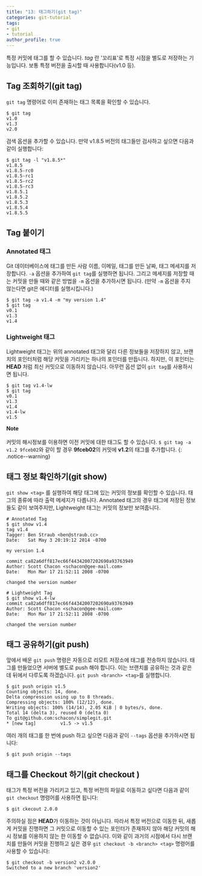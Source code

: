 ```yaml
---
title: "13: 태그하기(git tag)"
categories: git-tutorial
tags:
- git
- tutorial
author_profile: true
---
```

특정 커밋에 태그를 할 수 있습니다. _tag_ 란 '꼬리표'로 특정 시점을 별도로 저장하는 기능입니다. 보통 특정 버전을 출시할 때 사용합니다(v1.0 등).

## Tag 조회하기(git tag)

`git tag` 명령어로 이미 존재하는 태그 목록을 확인할 수 있습니다.

```
$ git tag
v1.0
v1.3
v2.0
```

검색 옵션을 추가할 수 있습니다. 만약 v1.8.5 버전의 태그들만 검사하고 싶으면 다음과 같이 실행합니다:

```
$ git tag -l "v1.8.5*"
v1.8.5
v1.8.5-rc0
v1.8.5-rc1
v1.8.5-rc2
v1.8.5-rc3
v1.8.5.1
v1.8.5.2
v1.8.5.3
v1.8.5.4
v1.8.5.5
```


## Tag 붙이기

### Annotated 태그

Git 데이터베이스에 태그를 만든 사람 이름, 이메일, 태그를 만든 날짜, 태그 메세지를 저장합니다. `-a` 옵션을 추가하여 `git tag`를 실행하면 됩니다. 그리고 메세지를 저장할 때는 커밋을 만들 때와 같은 방법을 `-m` 옵션을 추가하시면 됩니다. (만약 `-m` 옵션을 주지 않는다면 git은 에디터를 실행시킵니다.)

```
$ git tag -a v1.4 -m "my version 1.4"
$ git tag
v0.1
v1.3
v1.4
```

### Lightweight 태그

Lightweight 태그는 위의 annotated 태그와 달리 다른 정보들을 저장하지 않고, 브랜치의 포인터처럼 해당 커밋을 가리키는 하나의 포인터를 만듭니다. 하지만, 이 포인터는 **HEAD** 처럼 최신 커밋으로 이동하지 않습니다. 아무런 옵션 없이 `git tag`를 사용하시면 됩니다.

```
$ git tag v1.4-lw
$ git tag
v0.1
v1.3
v1.4
v1.4-lw
v1.5
```

**Note**<br><br>커밋의 해시정보를 이용하면 이전 커밋에 대한 태그도 할 수 있습니다. `$ git tag -a v1.2 9fceb02`와 같이 할 경우 **9fceb02**의 커밋에 **v1.2**의 태그를 추가합니다.
{: .notice--warning}



## 태그 정보 확인하기(git show)

`git show <tag>` 를 실행하여 해당 태그에 있는 커밋의 정보를 확인할 수 있습니다. 태그의 종류에 따라 출력 메세지가 다릅니다. Annotated 태그의 경우 태그에 저장된 정보들도 같이 보여주지만, Lightweight 태그는 커밋의 정보만 보여줍니다.

```
# Annotated Tag
$ git show v1.4
tag v1.4
Tagger: Ben Straub <ben@straub.cc>
Date:   Sat May 3 20:19:12 2014 -0700

my version 1.4

commit ca82a6dff817ec66f44342007202690a93763949
Author: Scott Chacon <schacon@gee-mail.com>
Date:   Mon Mar 17 21:52:11 2008 -0700

changed the version number
```


```
# Lightweight Tag
$ git show v1.4-lw
commit ca82a6dff817ec66f44342007202690a93763949
Author: Scott Chacon <schacon@gee-mail.com>
Date:   Mon Mar 17 21:52:11 2008 -0700

changed the version number
```

## 태그 공유하기(git push)

앞에서 배운 `git push` 명령은 자동으로 리모트 저장소에 태그를 전송하지 않습니다. 태그를 만들었으면 서버에 별도로 push 해야 합니다. 이는 브랜치를 공유하는 것과 같은데 뒤에서 다루도록 하겠습니다. `git push <branch> <tag>`를 실행합니다.

```
$ git push origin v1.5
Counting objects: 14, done.
Delta compression using up to 8 threads.
Compressing objects: 100% (12/12), done.
Writing objects: 100% (14/14), 2.05 KiB | 0 bytes/s, done.
Total 14 (delta 3), reused 0 (delta 0)
To git@github.com:schacon/simplegit.git
* [new tag]         v1.5 -> v1.5
```

여러 개의 태그를 한 번에 push 하고 싶으면 다음과 같이 `--tags` 옵션을 추가하시면 됩니다:

```
$ git push origin --tags
```

## 태그를 Checkout 하기(git checkout <tag>)

태그가 특정 버전을 가리키고 있고, 특정 버전의 파일로 이동하고 싶다면 다음과 같이 `git checkout` 명령어를 사용하면 됩니다:

```
$ git ckecout 2.0.0
```

주의하실 점은 **HEAD**가 이동하는 것이 아닙니다. 따라서 특정 버전으로 이동한 뒤, 새롭게 커밋을 진행하면 그 커밋으로 이동할 수 있는 포인터가 존재하지 않아 해당 커밋의 해시 정보를 이용하지 않는 한 이동할 수 없습니다. 이와 같이 과거의 시점에서 다시 브랜치를 만들어 커밋을 진행하고 싶은 경우 `git checkout -b <branch> <tag>` 명령어를 사용할 수 있습니다:

```
$ git checkout -b version2 v2.0.0
Switched to a new branch 'version2'
```
